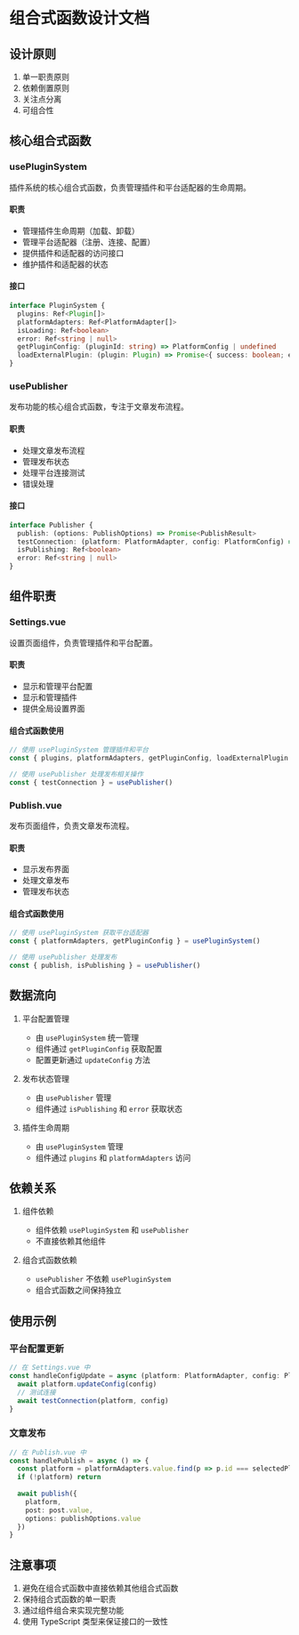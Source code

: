 # 组合式函数设计文档

## 设计原则

1. 单一职责原则
2. 依赖倒置原则
3. 关注点分离
4. 可组合性

## 核心组合式函数

### usePluginSystem

插件系统的核心组合式函数，负责管理插件和平台适配器的生命周期。

#### 职责
- 管理插件生命周期（加载、卸载）
- 管理平台适配器（注册、连接、配置）
- 提供插件和适配器的访问接口
- 维护插件和适配器的状态

#### 接口
```typescript
interface PluginSystem {
  plugins: Ref<Plugin[]>
  platformAdapters: Ref<PlatformAdapter[]>
  isLoading: Ref<boolean>
  error: Ref<string | null>
  getPluginConfig: (pluginId: string) => PlatformConfig | undefined
  loadExternalPlugin: (plugin: Plugin) => Promise<{ success: boolean; error?: string }>
}
```

### usePublisher

发布功能的核心组合式函数，专注于文章发布流程。

#### 职责
- 处理文章发布流程
- 管理发布状态
- 处理平台连接测试
- 错误处理

#### 接口
```typescript
interface Publisher {
  publish: (options: PublishOptions) => Promise<PublishResult>
  testConnection: (platform: PlatformAdapter, config: PlatformConfig) => Promise<{ success: boolean; error?: string }>
  isPublishing: Ref<boolean>
  error: Ref<string | null>
}
```

## 组件职责

### Settings.vue

设置页面组件，负责管理插件和平台配置。

#### 职责
- 显示和管理平台配置
- 显示和管理插件
- 提供全局设置界面

#### 组合式函数使用
```typescript
// 使用 usePluginSystem 管理插件和平台
const { plugins, platformAdapters, getPluginConfig, loadExternalPlugin } = usePluginSystem()

// 使用 usePublisher 处理发布相关操作
const { testConnection } = usePublisher()
```

### Publish.vue

发布页面组件，负责文章发布流程。

#### 职责
- 显示发布界面
- 处理文章发布
- 管理发布状态

#### 组合式函数使用
```typescript
// 使用 usePluginSystem 获取平台适配器
const { platformAdapters, getPluginConfig } = usePluginSystem()

// 使用 usePublisher 处理发布
const { publish, isPublishing } = usePublisher()
```

## 数据流向

1. 平台配置管理
   - 由 `usePluginSystem` 统一管理
   - 组件通过 `getPluginConfig` 获取配置
   - 配置更新通过 `updateConfig` 方法

2. 发布状态管理
   - 由 `usePublisher` 管理
   - 组件通过 `isPublishing` 和 `error` 获取状态

3. 插件生命周期
   - 由 `usePluginSystem` 管理
   - 组件通过 `plugins` 和 `platformAdapters` 访问

## 依赖关系

1. 组件依赖
   - 组件依赖 `usePluginSystem` 和 `usePublisher`
   - 不直接依赖其他组件

2. 组合式函数依赖
   - `usePublisher` 不依赖 `usePluginSystem`
   - 组合式函数之间保持独立

## 使用示例

### 平台配置更新
```typescript
// 在 Settings.vue 中
const handleConfigUpdate = async (platform: PlatformAdapter, config: PlatformConfig) => {
  await platform.updateConfig(config)
  // 测试连接
  await testConnection(platform, config)
}
```

### 文章发布
```typescript
// 在 Publish.vue 中
const handlePublish = async () => {
  const platform = platformAdapters.value.find(p => p.id === selectedPlatform.value)
  if (!platform) return
  
  await publish({
    platform,
    post: post.value,
    options: publishOptions.value
  })
}
```

## 注意事项

1. 避免在组合式函数中直接依赖其他组合式函数
2. 保持组合式函数的单一职责
3. 通过组件组合来实现完整功能
4. 使用 TypeScript 类型来保证接口的一致性 